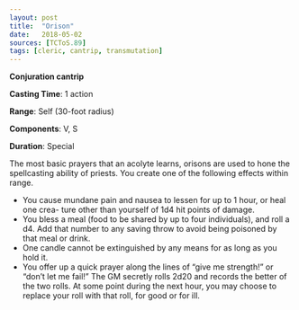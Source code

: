 ```yaml
---
layout: post
title:  "Orison"
date:   2018-05-02
sources: [TCToS.89]
tags: [cleric, cantrip, transmutation]
---
```


**Conjuration cantrip**

**Casting Time**: 1 action

**Range**: Self (30-foot radius)

**Components**: V, S

**Duration**: Special

The most basic prayers that an acolyte learns, orisons are used to hone the spellcasting ability of priests. You create one of the following effects within range.

 - You cause mundane pain and nausea to lessen for up to 1 hour, or heal one crea- ture other than yourself of 1d4 hit points of damage.
 - You bless a meal (food to be shared by up to four individuals), and roll a d4. Add that number to any saving throw to avoid being poisoned by that meal or drink.
 - One candle cannot be extinguished by any means for as long as you hold it.
 - You offer up a quick prayer along the lines of “give me strength!” or “don’t let me fail!” The GM secretly rolls 2d20 and records the better of the two rolls. At some point during the next hour, you may choose to replace your roll with that roll, for good or for ill.